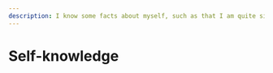 ```yaml
---
description: I know some facts about myself, such as that I am quite silly.
---
```


# Self-knowledge

